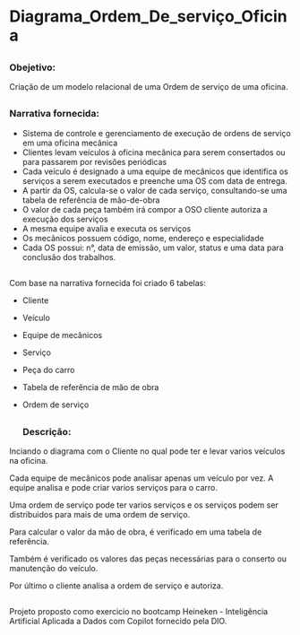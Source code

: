 # Diagrama_Ordem_De_serviço_Oficina

##

### Obejetivo:

Criação de um modelo relacional de uma Ordem de serviço de uma oficina.

##

### Narrativa fornecida:

- Sistema de controle e gerenciamento de execução de ordens de serviço em uma oficina mecânica
- Clientes levam veículos à oficina mecânica para serem consertados ou para passarem por revisões  periódicas
- Cada veículo é designado a uma equipe de mecânicos que identifica os serviços a serem executados e preenche uma OS com data de entrega.
- A partir da OS, calcula-se o valor de cada serviço, consultando-se uma tabela de referência de mão-de-obra
- O valor de cada peça também irá compor a OSO cliente autoriza a execução dos serviços
- A mesma equipe avalia e executa os serviços
- Os mecânicos possuem código, nome, endereço e especialidade
- Cada OS possui: n°, data de emissão, um valor, status e uma data para conclusão dos trabalhos.

##

Com base na narrativa fornecida foi criado 6 tabelas:

- Cliente
- Veículo
- Equipe de mecânicos
- Serviço
- Peça do carro
- Tabela de referência de mão de obra
- Ordem de serviço

  ##

  ### Descrição:
  
Inciando o diagrama com o Cliente no qual pode ter e levar varios veículos na oficina.

Cada equipe de mecânicos pode analisar apenas um veículo por vez. A equipe analisa e pode criar varios serviços para o carro.

Uma ordem de serviço pode ter varios serviços e os serviços podem ser distribuidos para mais de uma ordem de serviço.

Para calcular o valor da mão de obra, é verificado em uma tabela de referência.

Também é verificado os valores das peças necessárias para o conserto ou manutenção do veículo.

Por último o cliente analisa a ordem de serviço e autoriza.

##

Projeto proposto como exercicio no bootcamp Heineken - Inteligência Artificial Aplicada a Dados com Copilot fornecido pela DIO.
